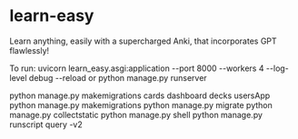 # learn-easy
Learn anything, easily with a supercharged Anki, that incorporates GPT flawlessly!

To run:
uvicorn learn_easy.asgi:application --port 8000 --workers 4 --log-level debug --reload
or
python manage.py runserver

python manage.py makemigrations cards dashboard decks usersApp
python manage.py makemigrations
python manage.py migrate
python manage.py collectstatic
python manage.py shell
python manage.py runscript query -v2
